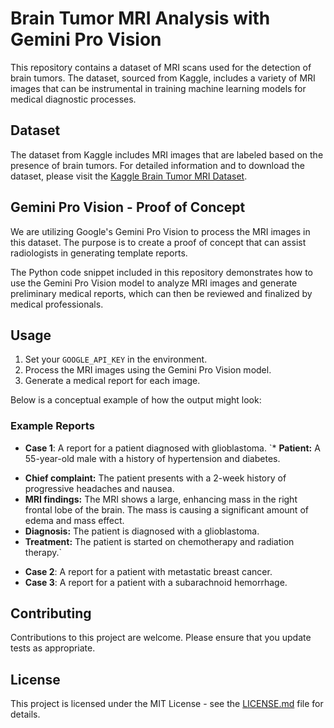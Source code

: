 # Brain Tumor MRI Analysis with Gemini Pro Vision

This repository contains a dataset of MRI scans used for the detection of brain tumors. The dataset, sourced from Kaggle, includes a variety of MRI images that can be instrumental in training machine learning models for medical diagnostic processes.

## Dataset

The dataset from Kaggle includes MRI images that are labeled based on the presence of brain tumors. For detailed information and to download the dataset, please visit the [Kaggle Brain Tumor MRI Dataset](https://www.kaggle.com/datasets/masoudnickparvar/brain-tumor-mri-dataset).

## Gemini Pro Vision - Proof of Concept

We are utilizing Google's Gemini Pro Vision to process the MRI images in this dataset. The purpose is to create a proof of concept that can assist radiologists in generating template reports.

The Python code snippet included in this repository demonstrates how to use the Gemini Pro Vision model to analyze MRI images and generate preliminary medical reports, which can then be reviewed and finalized by medical professionals.

## Usage

1. Set your `GOOGLE_API_KEY` in the environment.
2. Process the MRI images using the Gemini Pro Vision model.
3. Generate a medical report for each image.

Below is a conceptual example of how the output might look:

### Example Reports

- **Case 1**: A report for a patient diagnosed with glioblastoma.
`* **Patient:** A 55-year-old male with a history of hypertension and diabetes.
* **Chief complaint:** The patient presents with a 2-week history of progressive headaches and nausea.
* **MRI findings:** The MRI shows a large, enhancing mass in the right frontal lobe of the brain. The mass is causing a significant amount of edema and mass effect.
* **Diagnosis:** The patient is diagnosed with a glioblastoma.
* **Treatment:** The patient is started on chemotherapy and radiation therapy.`
- **Case 2**: A report for a patient with metastatic breast cancer.
- **Case 3**: A report for a patient with a subarachnoid hemorrhage.

## Contributing

Contributions to this project are welcome. Please ensure that you update tests as appropriate.

## License

This project is licensed under the MIT License - see the [LICENSE.md](LICENSE) file for details.
